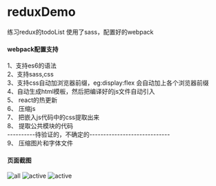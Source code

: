 # reduxDemo
练习redux的todoList 使用了sass，配置好的webpack
#### webpack配置支持
1、支持es6的语法  
2、支持sass,css  
3、支持css自动加浏览器前缀，eg:display:flex 会自动加上各个浏览器前缀  
4、自动生成html模板，然后把编译好的js文件自动引入  
5、 react的热更新  
6、 压缩js  
7、 把嵌入js代码中的css提取出来  
8、 提取公共模块的代码  
----------待验证的，不确定的-----------------------------  
9、 压缩图片和字体文件
#### 页面截图
![all](http://ostu98x74.bkt.clouddn.com/redux/all.png)
![active](http://ostu98x74.bkt.clouddn.com/redux/completed.png)
![active](http://ostu98x74.bkt.clouddn.com/redux/active.png)
